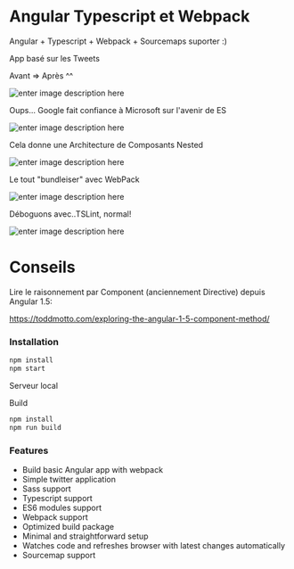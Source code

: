 # Angular Typescript  et Webpack

Angular + Typescript + Webpack + Sourcemaps suporter :)

App basé sur les Tweets



Avant => Après ^^

![enter image description here](http://yanivefraim.github.io/assets/article_images/2015-05-21-be-ready-for-angular2-today/app_structure.png)

Oups... Google fait confiance à Microsoft sur l'avenir de ES

![enter image description here](http://selleo.com/wp-content/uploads/2015/10/migrating-to-angular2-typescript.png)

Cela donne une Architecture de Composants Nested

![enter image description here](http://40.media.tumblr.com/8d2360fe8f3f0c66b20cb5dcc45856ce/tumblr_nnzn556v7F1qc0howo3_1280.png) 


Le tout "bundleiser" avec WebPack

![enter image description here](https://webpack.github.io/assets/what-is-webpack.png)

Déboguons avec..TSLint, normal!

![enter image description here](https://eg2.gallerycdn.vsassets.io/extensions/eg2/tslint/0.5.40/1478101726003/Microsoft.VisualStudio.Services.Icons.Default)

# Conseils
Lire le raisonnement par Component (anciennement Directive) depuis Angular 1.5:

https://toddmotto.com/exploring-the-angular-1-5-component-method/

### Installation

```sh
npm install
npm start
```

Serveur local 


Build
```sh
npm install
npm run build
```


### Features

-  Build basic Angular app with webpack
-  Simple twitter application
-  Sass support
-  Typescript support
-  ES6 modules support
-  Webpack support
-  Optimized build package
-  Minimal and straightforward setup
-  Watches code and refreshes browser with latest changes automatically
-  Sourcemap support
